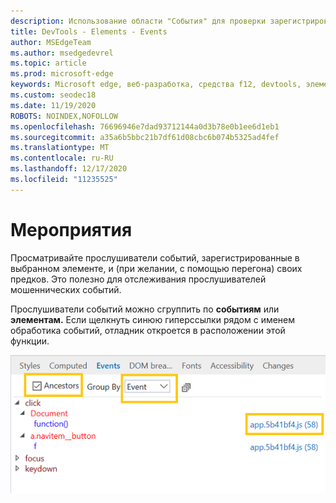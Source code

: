 ```yaml
---
description: Использование области "События" для проверки зарегистрированных прослушивателей событий на странице
title: DevTools - Elements - Events
author: MSEdgeTeam
ms.author: msedgedevrel
ms.topic: article
ms.prod: microsoft-edge
keywords: Microsoft edge, веб-разработка, средства f12, devtools, элементы, прослушиватели событий, обработчики событий
ms.custom: seodec18
ms.date: 11/19/2020
ROBOTS: NOINDEX,NOFOLLOW
ms.openlocfilehash: 76696946e7dad93712144a0d3b78e0b1ee6d1eb1
ms.sourcegitcommit: a35a6b5bbc21b7df61d08cbc6b074b5325ad4fef
ms.translationtype: MT
ms.contentlocale: ru-RU
ms.lasthandoff: 12/17/2020
ms.locfileid: "11235525"
---
```

# Мероприятия 

Просматривайте прослушиватели событий, зарегистрированные в выбранном элементе, и (при желании, с помощью перегона) своих предков. Это полезно для отслеживания прослушивателей мошеннических событий. 

Прослушиватели событий можно сгруппить по **событиям** или **элементам.** Если щелкнуть синюю гиперссылки рядом с именем обработика событий, отладник откроется в расположении этой функции.

![Области событий](../media/elements_events.png)
